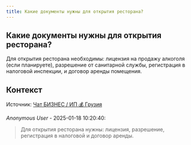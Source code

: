 ```yaml
---
title: Какие документы нужны для открытия ресторана?
---
```


## Какие документы нужны для открытия ресторана?

Для открытия ресторана необходимы: лицензия на продажу алкоголя (если планируете), разрешение от санитарной службы, регистрация в налоговой инспекции, и договор аренды помещения.

## Контекст

Источник: [Чат БИЗНЕС / ИП 💰 Грузия](https://t.me/ip_ge)

_Anonymous User_ - 2025-01-18 10:20:40:

> Для открытия ресторана нужны: лицензия, разрешение, регистрация в налоговой и договор аренды.
